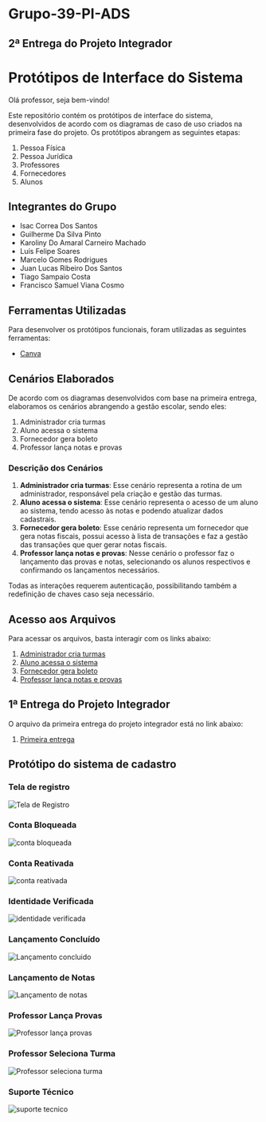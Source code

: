 
# Grupo-39-PI-ADS

## 2ª Entrega do Projeto Integrador

# Protótipos de Interface do Sistema

Olá professor, seja bem-vindo!

Este repositório contém os protótipos de interface do sistema, desenvolvidos de acordo com os diagramas de caso de uso criados na primeira fase do projeto. Os protótipos abrangem as seguintes etapas:

1. Pessoa Física
2. Pessoa Jurídica
3. Professores
4. Fornecedores
5. Alunos

## Integrantes do Grupo

* Isac Correa Dos Santos 
* Guilherme Da Silva Pinto 
* Karoliny Do Amaral Carneiro Machado 
* Luís Felipe Soares
* Marcelo Gomes Rodrigues 
* Juan Lucas Ribeiro Dos Santos
* Tiago Sampaio Costa
* Francisco Samuel Viana Cosmo

## Ferramentas Utilizadas

Para desenvolver os protótipos funcionais, foram utilizadas as seguintes ferramentas:

- [Canva](https://www.canva.com/pt_br/)

## Cenários Elaborados

De acordo com os diagramas desenvolvidos com base na primeira entrega, elaboramos os cenários abrangendo a gestão escolar, sendo eles:

1. Administrador cria turmas
2. Aluno acessa o sistema
3. Fornecedor gera boleto
4. Professor lança notas e provas

### Descrição dos Cenários

1. **Administrador cria turmas**: Esse cenário representa a rotina de um administrador, responsável pela criação e gestão das turmas.
2. **Aluno acessa o sistema**: Esse cenário representa o acesso de um aluno ao sistema, tendo acesso às notas e podendo atualizar dados cadastrais.
3. **Fornecedor gera boleto**: Esse cenário representa um fornecedor que gera notas fiscais, possui acesso à lista de transações e faz a gestão das transações que quer gerar notas fiscais.
4. **Professor lança notas e provas**: Nesse cenário o professor faz o lançamento das provas e notas, selecionando os alunos respectivos e confirmando os lançamentos necessários.

Todas as interações requerem autenticação, possibilitando também a redefinição de chaves caso seja necessário.

## Acesso aos Arquivos

Para acessar os arquivos, basta interagir com os links abaixo:

1. [Administrador cria turmas](https://github.com/Guilherme0709/Grupo-39-PI-ADS/blob/main/Administrador_criaTurmas_ProfessorAcessaTurmas.pdf)
2. [Aluno acessa o sistema](https://github.com/Guilherme0709/Grupo-39-PI-ADS/blob/main/Aluno_acessa_o_Sistema.pdf)
3. [Fornecedor gera boleto](https://github.com/Guilherme0709/Grupo-39-PI-ADS/blob/main/Fornecedor%20Gera%20Boleto.pdf)
4. [Professor lança notas e provas](https://github.com/Guilherme0709/Grupo-39-PI-ADS/blob/main/Professor_lan%C3%A7a_Notas.pdf)

## 1ª Entrega do Projeto Integrador

O arquivo da primeira entrega do projeto integrador está no link abaixo:

1. [Primeira entrega]((https://drive.google.com/file/d/1Fjt9rZbHAEpyS7cXbHMLf45h938rV2Dv/view?usp=sharing))

## Protótipo do sistema de cadastro

### Tela de registro
![Tela de Registro](https://github.com/Guilherme0709/Grupo-39-PI-ADS/assets/156130859/03d9996b-ba5e-4e37-bb90-b75005049d73)

### Conta Bloqueada
![conta bloqueada](https://github.com/Guilherme0709/Grupo-39-PI-ADS/assets/156130859/cc0292ba-93bc-4b5f-935b-70d8b8c8ef56)

### Conta Reativada
![conta reativada](https://github.com/Guilherme0709/Grupo-39-PI-ADS/assets/156130859/a12b6d11-b7aa-489e-9713-5a4e0f476b32)

### Identidade Verificada
![identidade verificada](https://github.com/Guilherme0709/Grupo-39-PI-ADS/assets/156130859/8ef1ca7c-82bd-4c08-aa42-830382b74db5)

### Lançamento Concluído
![Lançamento concluido](https://github.com/Guilherme0709/Grupo-39-PI-ADS/assets/156130859/f9cdfdf9-9390-418f-a576-257a94ae72f0)

### Lançamento de Notas
![Lançamento de notas](https://github.com/Guilherme0709/Grupo-39-PI-ADS/assets/156130859/fb38721a-7b85-435a-85fc-21d76a66f8a0)

### Professor Lança Provas
![Professor lança provas](https://github.com/Guilherme0709/Grupo-39-PI-ADS/assets/156130859/13f2be7b-d20d-4d72-a6ef-723ccbe7fca9)

### Professor Seleciona Turma
![Professor seleciona turma](https://github.com/Guilherme0709/Grupo-39-PI-ADS/assets/156130859/cd1f2762-e668-47bc-9242-3ae20fadabd6)

### Suporte Técnico
![suporte tecnico](https://github.com/Guilherme0709/Grupo-39-PI-ADS/assets/156130859/f4e715e4-1eaf-44f4-a922-4e08211ef845)






